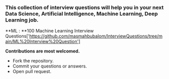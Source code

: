 ### **This collection of interview questions will help you in your next Data Science, Artificial Intelligence, Machine Learning, Deep Learning job.**

**ML : **100 Machine Learning Interview Questions['https://github.com/masmahbubalom/InterviewQuestions/tree/main/ML%20Interview%20Question']

**Contributions are most welcomed.**

  - Fork the repository.
  - Commit your questions or answers.
  - Open pull request.
